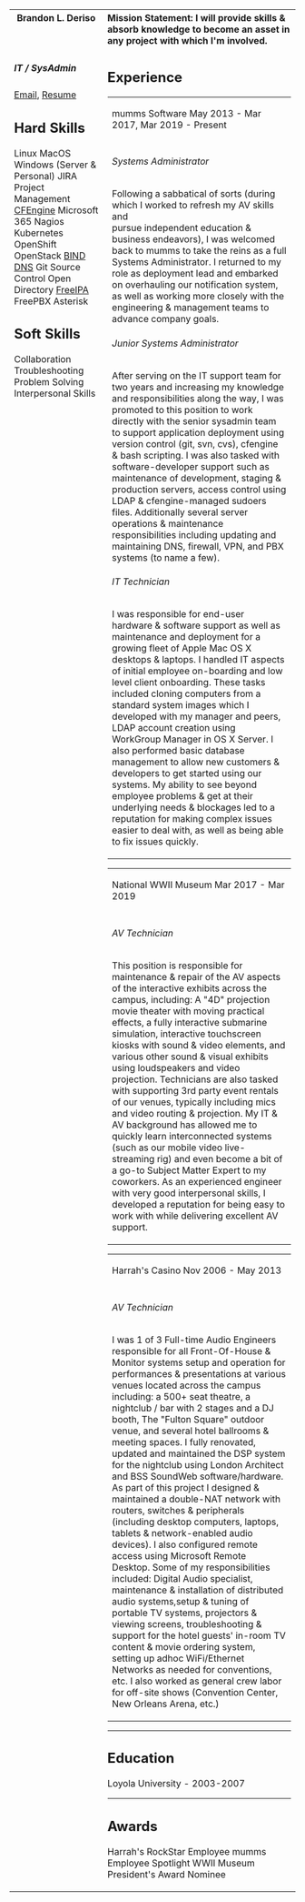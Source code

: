 <table>
<!-- 
Header Row
-->
<tr>
<!-- 
Left Header
-->
<th valign="top"> 
Brandon L. Deriso
</th>
<!-- 
Right Header
-->
<th align="left">
Mission Statement:
I will provide skills & absorb knowledge to become an asset in any project with which I'm involved.
</th>

</tr>

<tr>
<!-- 
Content Row
-->

<td valign="top">
<!-- 
Left Content Column
-->

##### IT / SysAdmin
[Email](mailto:Brandon.Lee@Deriso.org), [Resume](https://github.com/bderiso/resume/blob/master/README.md)

## Hard Skills
Linux
MacOS
Windows (Server & Personal)
JIRA Project Management
[CFEngine](https://en.wikipedia.org/wiki/CFEngine)
Microsoft 365
Nagios
Kubernetes
OpenShift
OpenStack
[BIND DNS](https://en.wikipedia.org/wiki/BIND)
Git Source Control
Open Directory
[FreeIPA](https://en.wikipedia.org/wiki/FreeIPA)
FreePBX
Asterisk

## Soft Skills
Collaboration
Troubleshooting
Problem Solving
Interpersonal Skills
</td>

<td>
<!-- 
Right Content Column
-->

## Experience
<table>
<tr>
<td>

mumms Software
May 2013 - Mar 2017, Mar 2019 - Present
</td>
</tr>
<tr>
<tr>
<td>

###### Systems Administrator
Following a sabbatical of sorts (during which I worked to refresh my AV skills and \
pursue independent education & business endeavors), I was welcomed back to mumms to take the reins as a full Systems Administrator. 
I returned to my role as deployment lead and embarked on overhauling our notification system, as well as working more closely with the engineering & management teams to advance company goals.
###### Junior Systems Administrator
After serving on the IT support team for two years and increasing my knowledge and responsibilities along the way, I was promoted to this position to work directly with the senior sysadmin team to support application deployment using version control (git, svn, cvs), cfengine & bash scripting.
I was also tasked with software-developer support such as maintenance of development, staging & production servers, 
access control using LDAP & cfengine-managed sudoers files. Additionally several server operations & maintenance responsibilities including updating and maintaining DNS, firewall, VPN, and PBX systems (to name a few).

###### IT Technician
I was responsible for end-user hardware & software support as well as maintenance and deployment for a growing fleet of Apple Mac OS X desktops & laptops. I handled IT aspects of initial employee on-boarding and low level client onboarding. These tasks included cloning computers from a standard system images which I developed with my manager and peers, LDAP account creation using WorkGroup Manager in OS X Server. I also performed basic database management to allow new customers & developers to get started using our systems. My ability to see beyond employee problems & get at their underlying needs & blockages led to a reputation for making complex issues easier to deal with, as well as being able to fix issues quickly.
</td>
</tr>
</table>
<table>
<tr>
<td>

National WWII Museum
Mar 2017 - Mar 2019
</td>
</tr>
<tr>
<tr>
<td>

###### AV Technician
This position is responsible for maintenance & repair of the AV aspects of the interactive exhibits across the campus, including: A "4D" projection movie theater with moving practical effects, a fully interactive submarine simulation, interactive touchscreen kiosks with sound & video elements, and various other sound & visual exhibits using loudspeakers and video projection. Technicians are also tasked with supporting 3rd party event rentals of our venues, typically including mics and video routing & projection.
My IT & AV background has allowed me to quickly learn interconnected systems (such as our mobile video live-streaming rig) and even become a bit of a go-to Subject Matter Expert to my coworkers. As an experienced engineer with very good interpersonal skills, I developed a reputation for being easy to work with while delivering excellent AV support.
</td>
</tr>
</table>

<table>
<td> 
  
Harrah's Casino
Nov 2006 - May 2013 
</td>
</tr>
<tr>
<tr>
<td>
  
###### AV Technician
I was 1 of 3 Full-time Audio Engineers responsible for all Front-Of-House & Monitor systems setup and operation for performances & presentations at various venues located across the campus including: a 500+ seat theatre, a nightclub / bar with 2 stages and a DJ booth, The "Fulton Square" outdoor venue, and several hotel ballrooms & meeting spaces.
I fully renovated, updated and maintained the DSP system for the nightclub using London Architect and BSS SoundWeb software/hardware. As part of this project I designed & maintained a double-NAT network with routers, switches & peripherals (including desktop computers, laptops, tablets & network-enabled audio devices). I also configured remote access using Microsoft Remote Desktop.
Some of my responsibilities included:  Digital Audio specialist, maintenance & installation of distributed audio systems,setup & tuning of portable TV systems, projectors & viewing screens, troubleshooting & support for the hotel guests' in-room TV content & movie ordering system, setting up adhoc WiFi/Ethernet Networks as needed for conventions, etc.
I also worked as general crew labor for off-site shows (Convention Center, New Orleans Arena, etc.)
</td>
</tr>
</table>

---
## Education
Loyola University - 2003-2007

---
## Awards
Harrah's RockStar Employee
mumms Employee Spotlight
WWII Museum President's Award Nominee
</td>
</tr>
</table>
